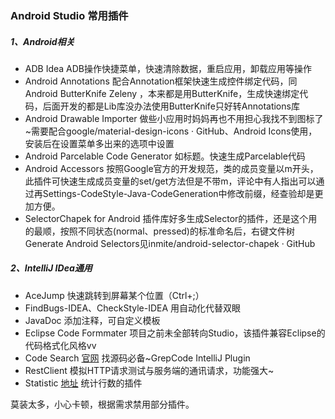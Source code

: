 ### Android Studio 常用插件

##### 1、Android相关
* ADB Idea ADB操作快捷菜单，快速清除数据，重启应用，卸载应用等操作<br>
* Android Annotations 配合Annotation框架快速生成控件绑定代码，同Android ButterKnife Zeleny ，本来都是用ButterKnife，生成快速绑定代码，后面开发的都是Lib库没办法使用ButterKnife只好转Annotations库<br>
* Android Drawable Importer 做些小应用时妈妈再也不用担心我找不到图标了~需要配合google/material-design-icons · GitHub、Android Icons使用，安装后在设置菜单多出来的选项中设置<br>
* Android Parcelable Code Generator 如标题。快速生成Parcelable代码<br>
* Android Accessors 按照Google官方的开发规范，类的成员变量以m开头，此插件可快速生成成员变量的set/get方法但是不带m，评论中有人指出可以通过再Settings-CodeStyle-Java-CodeGeneration中修改前缀，经查验却是更加方便。<br>
* SelectorChapek for Android 插件库好多生成Selector的插件，还是这个用的最顺，按照不同状态(normal、pressed)的标准命名后，右键文件树Generate Android Selectors见inmite/android-selector-chapek · GitHub<br>




##### 2、IntelliJ IDea通用
* AceJump 快速跳转到屏幕某个位置（Ctrl+;）<br>
* FindBugs-IDEA、CheckStyle-IDEA 用自动化代替双眼<br>
* JavaDoc 添加注释，可自定义模板<br>
* Eclipse Code Formmater 项目之前未全部转向Studio，该插件兼容Eclipse的代码格式化风格vv<br>
* Code Search [官网](http://GrepCode.com) 找源码必备~GrepCode IntelliJ Plugin<br>
* RestClient 模拟HTTP请求测试与服务端的通讯请求，功能强大~<br>
* Statistic [地址](http://plugins.jetbrains.com/plugin/?idea&id=4509)  统计行数的插件<br>


莫装太多，小心卡顿，根据需求禁用部分插件。
